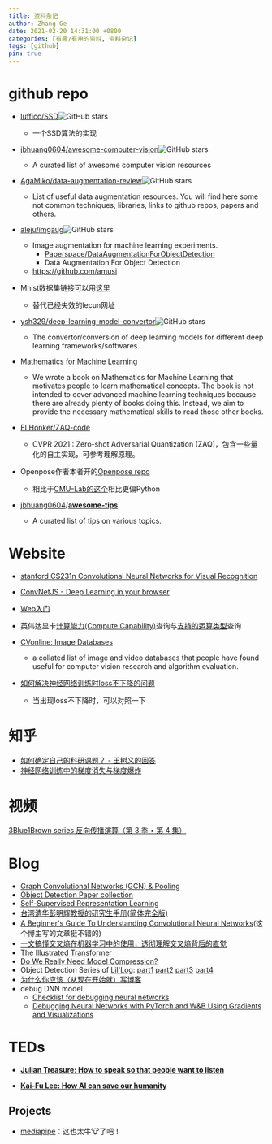 ```yaml
---
title: 资料杂记
author: Zhang Ge
date: 2021-02-20 14:31:00 +0800
categories: [有趣/有用的资料, 资料杂记]
tags: [github]
pin: true
---
```



# github repo
- [lufficc/SSD](https://github.com/lufficc/SSD)![GitHub stars](https://img.shields.io/github/stars/lufficc/SSD.svg?style=flat&label=Star)
  
  - 一个SSD算法的实现
- [jbhuang0604/awesome-computer-vision](https://github.com/jbhuang0604/awesome-computer-vision)![GitHub stars](https://img.shields.io/github/stars/jbhuang0604/awesome-computer-vision.svg?style=flat&label=Star)
  - A curated list of awesome computer vision resources
- [AgaMiko/data-augmentation-review](https://github.com/AgaMiko/data-augmentation-review)![GitHub stars](https://img.shields.io/github/stars/AgaMiko/data-augmentation-review.svg?style=flat&label=Star)

  - List of useful data augmentation resources. You will find here some not common techniques, libraries, links to github repos, papers and others.
- [aleju/imgaug](https://github.com/aleju/imgaug)![GitHub stars](https://img.shields.io/github/stars/aleju/imgaug.svg?style=flat&label=Star)
  - Image augmentation for machine learning experiments.
    - [Paperspace/DataAugmentationForObjectDetection](https://github.com/Paperspace/DataAugmentationForObjectDetection)
  	- Data Augmentation For Object Detection
  - https://github.com/amusi
- Mnist数据集链接可以用[这里](https://github.com/zalandoresearch/fashion-mnist/tree/master/data/fashion)
    - 替代已经失效的lecun网址
- [ysh329/deep-learning-model-convertor](https://github.com/ysh329/deep-learning-model-convertor)![GitHub stars](https://img.shields.io/github/stars/ysh329/deep-learning-model-convertor.svg?style=flat&label=Star)
    - The convertor/conversion of deep learning models for different deep learning frameworks/softwares.
- [Mathematics for Machine Learning](https://mml-book.github.io/)
    - We wrote a book on Mathematics for Machine Learning that motivates people to learn mathematical concepts. The book is not intended to cover advanced machine learning techniques because there are already plenty of books doing this. Instead, we aim to provide the necessary mathematical skills to read those other books.
- [FLHonker/ZAQ-code](https://github.com/FLHonker/ZAQ-code)
    - CVPR 2021 : Zero-shot Adversarial Quantization (ZAQ)，包含一些量化的自主实现，可参考理解原理。
- Openpose作者本者开的[Openpose repo](https://github.com/ZheC/Realtime_Multi-Person_Pose_Estimation)
    -  相比于[CMU-Lab的这个](https://github.com/CMU-Perceptual-Computing-Lab/openpose)相比更偏Python
- [jbhuang0604](https://github.com/jbhuang0604)/**[awesome-tips](https://github.com/jbhuang0604/awesome-tips)**
    - A curated list of tips on various topics.



# Website

- [stanford CS231n Convolutional Neural Networks for Visual Recognition](https://cs231n.github.io/convolutional-networks/)

- [ConvNetJS - Deep Learning in your browser](https://cs.stanford.edu/people/karpathy/convnetjs/)

- [Web入门](https://developer.mozilla.org/zh-CN/docs/Learn/Getting_started_with_the_web)

- 英伟达显卡[计算能力(Compute Capability)](https://developer.nvidia.com/cuda-gpus)查询与[支持的运算类型](https://docs.nvidia.com/deeplearning/tensorrt/support-matrix/index.html#hardware-precision-matrix)查询

- [CVonline: Image Databases](https://homepages.inf.ed.ac.uk/rbf/CVonline/Imagedbase.htm#remote)
  - a collated list of image and video databases that people have found useful for computer vision research and algorithm evaluation.
- [如何解决神经网络训练时loss不下降的问题](https://blog.ailemon.net/2019/02/26/solution-to-loss-doesnt-drop-in-nn-train/)
  - 当出现loss不下降时，可以对照一下

# 知乎

- [如何确定自己的科研课题？ - 王树义的回答](https://www.zhihu.com/question/19846254/answer/864999110)
- [神经网络训练中的梯度消失与梯度爆炸](https://zhuanlan.zhihu.com/p/25631496)

# 视频

[3Blue1Brown series 反向传播演算（第 3 季 • 第 4 集）](https://www.youtube.com/playlist?list=PLZHQObOWTQDNU6R1_67000Dx_ZCJB-3pi)

# Blog

- [Graph Convolutional Networks (GCN) & Pooling](https://jonathan-hui.medium.com/graph-convolutional-networks-gcn-pooling-839184205692)
- [Object Detection Paper collection](https://handong1587.github.io/deep_learning/2015/10/09/object-detection.html)
- [Self-Supervised Representation Learning](https://lilianweng.github.io/lil-log/2019/11/10/self-supervised-learning.html)
- [台湾清华彭明辉教授的研究生手册(简体完全版)](https://wenku.baidu.com/view/bb3dfb7f31b765ce05081437.html#)
- [A Beginner's Guide To Understanding Convolutional Neural Networks](https://adeshpande3.github.io/adeshpande3.github.io/A-Beginner%27s-Guide-To-Understanding-Convolutional-Neural-Networks/)(这个博主写的文章挺不错的)
- [一文搞懂交叉熵在机器学习中的使用，透彻理解交叉熵背后的直觉](https://blog.csdn.net/tsyccnh/article/details/79163834)
- [The Illustrated Transformer](https://jalammar.github.io/illustrated-transformer/)
- [Do We Really Need Model Compression?](http://mitchgordon.me/machine/learning/2020/01/13/do-we-really-need-model-compression.html)
- Object Detection Series of [Lil'Log](https://lilianweng.github.io/lil-log/): [part1](https://lilianweng.github.io/lil-log/2017/10/29/object-recognition-for-dummies-part-1.html) [part2](https://lilianweng.github.io/lil-log/2017/12/15/object-recognition-for-dummies-part-2.html) [part3](https://lilianweng.github.io/lil-log/2017/12/31/object-recognition-for-dummies-part-3.html) [part4](https://lilianweng.github.io/lil-log/2018/12/27/object-detection-part-4.html)
- [为什么你应该（从现在开始就）写博客](https://blog.csdn.net/pongba/article/details/3896311)
- debug DNN model
  - [Checklist for debugging neural networks](https://towardsdatascience.com/checklist-for-debugging-neural-networks-d8b2a9434f21)
  - [Debugging Neural Networks with PyTorch and W&B Using Gradients and Visualizations](https://wandb.ai/site/articles/debugging-neural-networks-with-pytorch-and-w-b-using-gradients-and-visualizations)


# TEDs

- [**Julian Treasure: How to speak so that people want to listen**](https://www.ted.com/talks/julian_treasure_how_to_speak_so_that_people_want_to_listen/up-next#t-10454)

- [**Kai-Fu Lee: How AI can save our humanity**](https://www.ted.com/talks/kai_fu_lee_how_ai_can_save_our_humanity#t-876793)

## Projects

- [mediapipe](https://google.github.io/mediapipe/solutions/solutions.html)：这也太牛:cow:了吧！

